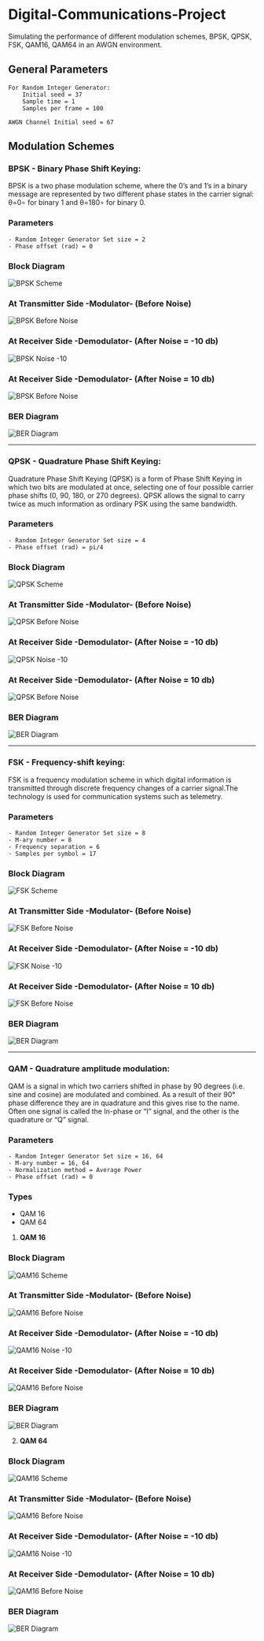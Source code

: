 # Digital-Communications-Project
Simulating the performance of different modulation schemes, BPSK, QPSK, FSK, QAM16, QAM64 in an AWGN environment.

## General Parameters
```
For Random Integer Generator: 
    Initial seed = 37
    Sample time = 1
    Samples per frame = 100
    
AWGN Channel Initial seed = 67    
```
## Modulation Schemes
### BPSK - Binary Phase Shift Keying:
BPSK is a two phase modulation scheme, where the 0’s and 1’s in a binary message are represented by two different phase states in the carrier signal: θ=0∘ for binary 1 and θ=180∘ for binary 0.

### Parameters
```
- Random Integer Generator Set size = 2
- Phase offset (rad) = 0
```
### Block Diagram
![BPSK Scheme](https://github.com/HusseinYoussef/Digital-Communications-Project/blob/master/BPSK/Figures/Scheme.png)

### At Transmitter Side -Modulator- (Before Noise)
![BPSK Before Noise](https://github.com/HusseinYoussef/Digital-Communications-Project/blob/master/BPSK/Figures/Before%20Noise.png)

### At Receiver Side -Demodulator- (After Noise = -10 db)
![BPSK Noise -10](https://github.com/HusseinYoussef/Digital-Communications-Project/blob/master/BPSK/Figures/After%20Noise%20at%20-10%20db.png)

### At Receiver Side -Demodulator- (After Noise = 10 db)
![BPSK Before Noise](https://github.com/HusseinYoussef/Digital-Communications-Project/blob/master/BPSK/Figures/After%20Noise%20at%2010%20db.png)

### BER Diagram
![BER Diagram](https://github.com/HusseinYoussef/Digital-Communications-Project/blob/master/BPSK/Figures/BER%20Diagram.png)
___
### QPSK - Quadrature Phase Shift Keying:
Quadrature Phase Shift Keying (QPSK) is a form of Phase Shift Keying in which two bits are modulated at once, selecting one of four possible carrier phase shifts (0, 90, 180, or 270 degrees). QPSK allows the signal to carry twice as much information as ordinary PSK using the same bandwidth.

### Parameters
```
- Random Integer Generator Set size = 4
- Phase offset (rad) = pi/4
```
### Block Diagram
![QPSK Scheme](https://github.com/HusseinYoussef/Digital-Communications-Project/blob/master/QPSK/Figures/Scheme.png)

### At Transmitter Side -Modulator- (Before Noise)
![QPSK Before Noise](https://github.com/HusseinYoussef/Digital-Communications-Project/blob/master/QPSK/Figures/Before%20Noise.png)

### At Receiver Side -Demodulator- (After Noise = -10 db)
![QPSK Noise -10](https://github.com/HusseinYoussef/Digital-Communications-Project/blob/master/QPSK/Figures/After%20Noise%20at%20-10%20db.png)

### At Receiver Side -Demodulator- (After Noise = 10 db)
![QPSK Before Noise](https://github.com/HusseinYoussef/Digital-Communications-Project/blob/master/QPSK/Figures/After%20Noise%20at%2010%20db.png)

### BER Diagram
![BER Diagram](https://github.com/HusseinYoussef/Digital-Communications-Project/blob/master/QPSK/Figures/BER%20Diagram.png)
___
### FSK - Frequency-shift keying:
FSK is a frequency modulation scheme in which digital information is transmitted through discrete frequency changes of a carrier signal.The technology is used for communication systems such as telemetry.

### Parameters
```
- Random Integer Generator Set size = 8
- M-ary number = 8
- Frequency separation = 6
- Samples per symbol = 17
```
### Block Diagram
![FSK Scheme](https://github.com/HusseinYoussef/Digital-Communications-Project/blob/master/FSK/Figures/Scheme.png)

### At Transmitter Side -Modulator- (Before Noise)
![FSK Before Noise](https://github.com/HusseinYoussef/Digital-Communications-Project/blob/master/FSK/Figures/Before%20Noise.png)

### At Receiver Side -Demodulator- (After Noise = -10 db)
![FSK Noise -10](https://github.com/HusseinYoussef/Digital-Communications-Project/blob/master/FSK/Figures/After%20Noise%20at%20-10%20db.png)

### At Receiver Side -Demodulator- (After Noise = 10 db)
![FSK Before Noise](https://github.com/HusseinYoussef/Digital-Communications-Project/blob/master/FSK/Figures/After%20Noise%20at%2010%20db.png)

### BER Diagram
![BER Diagram](https://github.com/HusseinYoussef/Digital-Communications-Project/blob/master/FSK/Figures/BER%20Diagram.png)
___
### QAM - Quadrature amplitude modulation:
QAM is a signal in which two carriers shifted in phase by 90 degrees (i.e. sine and cosine) are modulated and combined. As a result of their 90° phase difference they are in quadrature and this gives rise to the name. Often one signal is called the In-phase or “I” signal, and the other is the quadrature or “Q” signal.

### Parameters
```
- Random Integer Generator Set size = 16, 64
- M-ary number = 16, 64
- Normalization method = Average Power
- Phase offset (rad) = 0
```
### Types
* QAM 16
* QAM 64

1. **QAM 16**
### Block Diagram
![QAM16 Scheme](https://github.com/HusseinYoussef/Digital-Communications-Project/blob/master/QAM16/Figures/Scheme.png)

### At Transmitter Side -Modulator- (Before Noise)
![QAM16 Before Noise](https://github.com/HusseinYoussef/Digital-Communications-Project/blob/master/QAM16/Figures/Before%20Noise.png)

### At Receiver Side -Demodulator- (After Noise = -10 db)
![QAM16 Noise -10](https://github.com/HusseinYoussef/Digital-Communications-Project/blob/master/QAM16/Figures/After%20Noise%20at%20-10%20db.png)

### At Receiver Side -Demodulator- (After Noise = 10 db)
![QAM16 Before Noise](https://github.com/HusseinYoussef/Digital-Communications-Project/blob/master/QAM16/Figures/After%20Noise%20at%2010%20db.png)

### BER Diagram
![BER Diagram](https://github.com/HusseinYoussef/Digital-Communications-Project/blob/master/QAM16/Figures/BER%20Diagram.png)

2. **QAM 64**
### Block Diagram
![QAM16 Scheme](https://github.com/HusseinYoussef/Digital-Communications-Project/blob/master/QAM64/Figures/Scheme.png)

### At Transmitter Side -Modulator- (Before Noise)
![QAM16 Before Noise](https://github.com/HusseinYoussef/Digital-Communications-Project/blob/master/QAM64/Figures/Before%20Noise.png)

### At Receiver Side -Demodulator- (After Noise = -10 db)
![QAM16 Noise -10](https://github.com/HusseinYoussef/Digital-Communications-Project/blob/master/QAM64/Figures/After%20Noise%20at%20-10%20db.png)

### At Receiver Side -Demodulator- (After Noise = 10 db)
![QAM16 Before Noise](https://github.com/HusseinYoussef/Digital-Communications-Project/blob/master/QAM64/Figures/After%20Noise%20at%2010%20db.png)

### BER Diagram
![BER Diagram](https://github.com/HusseinYoussef/Digital-Communications-Project/blob/master/QAM64/Figures/BER%20Diagram.png)
